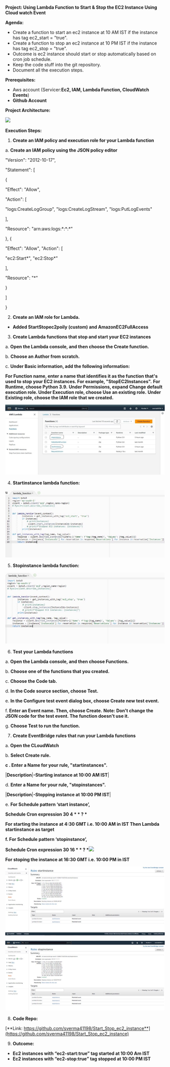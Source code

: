 **Project: Using Lambda Function to Start & Stop the EC2 Instance Using Cloud watch Event**

**Agenda:**

- Create a function to start an ec2 instance at 10 AM IST if the instance has tag ec2\_start = "true".
- Create a function to stop an ec2 instance at 10 PM IST if the instance has tag ec2\_stop = "true".
- Outcome is ec2 instance should start or stop automatically based on cron job schedule.
- Keep the code stuff into the git repository.
- Document all the execution steps.

**Prerequisites:**

- Aws account (Servicer:**Ec2, IAM, Lambda Function, CloudWatch Events**)
- **Github Account**

**Project Architecture:**

![](Readme/Aspose.Words.64e7f0df-54b6-4fd3-acd4-5d18027cfd84.001.png)

**Execution Steps:**

1) **Create an IAM policy and execution role for your Lambda function**

a. **Create an IAM policy using the JSON policy editor**

"Version": "2012-10-17",

"Statement": [

{

"Effect": "Allow",

"Action": [

"logs:CreateLogGroup", "logs:CreateLogStream", "logs:PutLogEvents"

],

"Resource": "arn:aws:logs:\*:\*:\*"

}, {

"Effect": "Allow", "Action": [

"ec2:Start\*", "ec2:Stop\*"

],

"Resource": "\*"

}

]

}

2. **Create an IAM role for Lambda.**
- **Added StartStopec2poily (custom) and AmazonEC2FullAccess**
3) **Create Lambda functions that stop and start your EC2 instances**

a. **Open the Lambda console, and then choose the Create function.**

b. **Choose an Author from scratch.**

c. **Under Basic information, add the following information:**

**For Function name, enter a name that identifies it as the function that's used to stop your EC2 instances. For example, "StopEC2Instances".**
**For Runtime, choose Python 3.9.**
**Under Permissions, expand Change default execution role. Under Execution role, choose Use an existing role.**
**Under Existing role, choose the IAM role that we created.**

![](Readme/Aspose.Words.64e7f0df-54b6-4fd3-acd4-5d18027cfd84.002.jpeg)

4. **Startinstance lambda function:**

![](Readme/Aspose.Words.64e7f0df-54b6-4fd3-acd4-5d18027cfd84.003.jpeg)

5. **Stopinstance lambda function:**

![](Readme/Aspose.Words.64e7f0df-54b6-4fd3-acd4-5d18027cfd84.004.jpeg)

6. **Test your Lambda functions**

a. **Open the Lambda console, and then choose Functions.**

b. **Choose one of the functions that you created.**

c. **Choose the Code tab.**

d. **In the Code source section, choose Test.**

e. **In the Configure test event dialog box, choose Create new test event.**

f. **Enter an Event name. Then, choose Create.**
**Note: Don't change the JSON code for the test event. The function doesn't use it.**

g. **Choose Test to run the function.**

7) **Create EventBridge rules that run your Lambda functions**

a. **Open the CLoudWatch**

b. **Select Create rule.**

**c . Enter a Name for your rule, "startinstances".**


|**Description**|**-Starting instance at 10:00 AM IST**|

d. **Enter a Name for your rule, "stopinstances".**



|**Description**|**-Stopping instance at 10:00 PM IST**|

e. **For Schedule pattern ‘start instance’,**

**Schedule Cron expression 30 4 \* \* ? \***

**For starting the instance at 4:30 GMT i.e. 10:00 AM in IST Then Lambda startinstance as target**

**f. For Schedule pattern ‘stopinstance’,**

**Schedule Cron expression 30 16 \* \* ? \*![](Readme/Aspose.Words.64e7f0df-54b6-4fd3-acd4-5d18027cfd84.005.png)**

**For stoping the instance at 16:30 GMT i.e. 10:00 PM in IST**

![](Readme/Aspose.Words.64e7f0df-54b6-4fd3-acd4-5d18027cfd84.006.jpeg)

![](Readme/Aspose.Words.64e7f0df-54b6-4fd3-acd4-5d18027cfd84.007.jpeg)

8) **Code Repo:**

[**Link: https://github.com/sverma41198/Start_Stop_ec2_instance**](https://github.com/sverma41198/Start_Stop_ec2_instance)

9) **Outcome:**
- **Ec2 instances with “ec2-start:true” tag started at 10:00 Am IST**
- **Ec2 instances with “ec2-stop:true” tag stopped at 10:00 PM IST**
